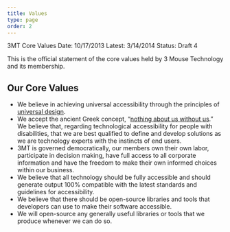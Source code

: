 ```yaml
---
title: Values
type: page
order: 2
---
```


3MT Core Values
Date: 10/17/2013
Latest: 3/14/2014
Status: Draft 4

This is the official statement of the core values held by 3 Mouse Technology and its membership.

## Our Core Values

* We believe in achieving universal accessibility through the principles of [universal design][2].
* We accept the ancient Greek concept, “[nothing about us without us][1].” We believe that, regarding technological accessibility for people with disabilities, that we are best qualified to define and develop solutions as we are technology experts with the instincts of end users.
*   3MT is governed democratically, our members own their own labor, participate in decision making, have full access to all corporate information and have the freedom to make their own informed choices within our business.
* We believe that all technology  should be fully accessible and should generate output 100%  compatible with the latest standards and guidelines for accessibility.
*   We believe that there should be open-source libraries and tools that developers can use to  make their software accessible. 
* We will open-source any generally useful libraries or tools that we produce whenever we can do so.

 [1]: http://en.wikipedia.org/wiki/Nothing_About_Us_Without_Us
[2]: http://en.wikipedia.org/wiki/Universal_design
